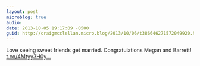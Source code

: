```yaml
---
layout: post
microblog: true
audio: 
date: 2013-10-05 19:17:09 -0500
guid: http://craigmcclellan.micro.blog/2013/10/06/t386646271572049920.html
---
```

Love seeing sweet friends get married. Congratulations Megan and Barrett! [t.co/4Mtyy3H0y...](http://t.co/4Mtyy3H0yt)
